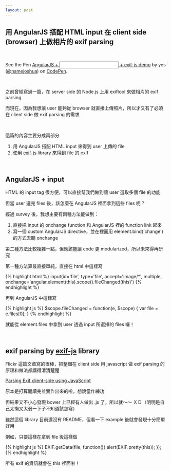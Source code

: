 ```yaml
---
layout: post
---
```


用 AngularJS 搭配 HTML input 在 client side (browser) 上做相片的 exif parsing
---

<br>

<p data-height="400" data-theme-id="0" data-slug-hash="AEBau" data-default-tab="result" data-user="namejoshua" class='codepen'>See the Pen <a href='http://codepen.io/namejoshua/pen/AEBau/'>AngularJS + <input> + exif-js demo</a> by yes (<a href='http://codepen.io/namejoshua'>@namejoshua</a>) on <a href='http://codepen.io'>CodePen</a>.</p>
<script async src="//codepen.io/assets/embed/ei.js"></script>

<br>

之前曾經寫過一篇，在 server side 的 Node.js 上用 exiftool 來做相片的 exif parsing

而現在，因為我想讓 user 能夠從 browser 就直接上傳照片，所以才又有了必須在 client side 做 exif parsing 的需求

<br>

這篇的內容主要分成兩部分

1. 用 AngularJS 搭配 HTML input 來得到 user 上傳的 file
1. 使用 [exif-js][] library 來得到 file 的 exif

<br>

AngularJS + input 
---

HTML 的 input tag 很方便，可以直接幫我們做到讓 user 選取多個 file 的功能

但當 user 選完 files 後，該怎麼在 AngularJS 裡面拿到這些 files 呢？

經過 survey 後，我想主要有兩種方法能做到：

1. 直接把 input 的 onchange function 和 AngularJS 裡的 function link 起來
1. 寫一個 custom AngularJS directive，並在裡面用 element.bind('change') 的方式去聽 onchange

第二種方法比較複雜一點，但應該能讓 code 更 modularized，所以未來得再研究

第一種方法算最直接單純，直接在 html 中這樣寫

{% highlight html %}
input(id='file', type='file', accept='image/*', multiple, onchange='angular.element(this).scope().fileChanged(this)')
{% endhighlight %}

再到 AngularJS 中這樣寫

{% highlight js %}
$scope.fileChanged = function(e, $scope) {
	var file = e.files[0];
}
{% endhighlight %}

就能從 element.files 中拿到 user 透過 input 所選擇的 files 囉！

<br>

exif parsing by [exif-js][] library
---

Flickr 這篇文章寫的很棒，把整個在 client side 用 javascript 做 exif parsing 的原理和做法都講得清清楚楚

[Parsing Exif client-side using JavaScript][flickr]

原本是打算閱讀完並實作出來的啦，想說當作練功

但結果又不小心發現 bower 上已經有人做出 .js 了，所以就～～  ＸＤ（明明是自己太懶又太弱一下子不知道該怎寫）

雖然這個 library 目前還沒有 README，但看一下 example 後就會發現十分簡單好用

例如，只要這樣在拿到 file 後這樣做

{% highlight js %}
EXIF.getData(file, function(){
    alert(EXIF.pretty(this));
});
{% endhighlight %}

所有 exif 的資訊就會在 this 裡面啦！

<br>

[flickr]: http://code.flickr.net/2012/06/01/parsing-exif-client-side-using-javascript-2/
[exif-js]: https://github.com/jseidelin/exif-js